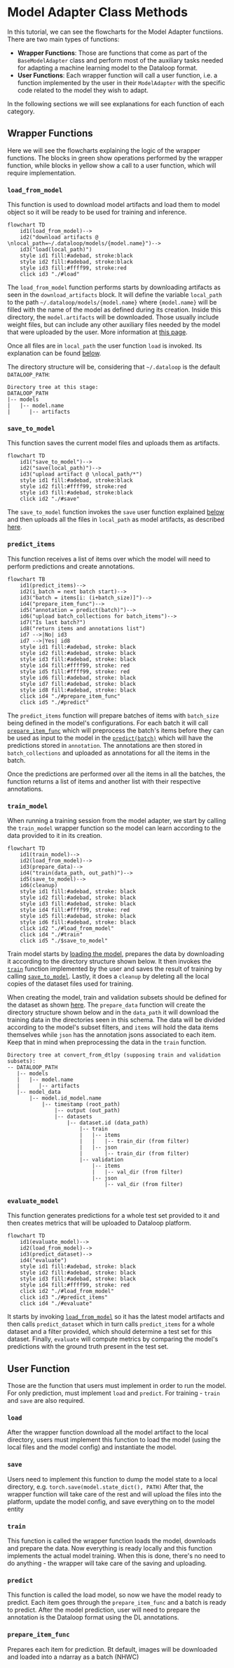 # Model Adapter Class Methods

In this tutorial, we can see the flowcharts for the Model Adapter functiions. There are two main types of functions:

* **Wrapper Functions**: Those are functions that come as part of the ```BaseModelAdapter``` class and perform most of the auxiliary tasks needed for adapting a machine learning model to the Dataloop format.
* **User Functions**: Each wrapper function will call a user function, i.e. a function implemented by the user in their ```ModelAdapter``` with the specific code related to the model they wish to adapt.

In the following sections we will see explanations for each function of each category.

## Wrapper Functions

Here we will see the flowcharts explaining the logic of the wrapper functions. The blocks in green show operations performed by the wrapper function, while blocks in yellow show a call to a user function, which will require implementation.

### `load_from_model`

This function is used to download model artifacts and load them to model object so it will be ready to be used for training and inference.

```mermaid
flowchart TD 
    id1(load_from_model)-->
    id2("download artifacts @ \nlocal_path=~/.dataloop/models/{model.name}")-->
    id3("load(local_path)")
    style id1 fill:#adebad, stroke:black
    style id2 fill:#adebad, stroke:black
    style id3 fill:#ffff99, stroke:red
    click id3 "./#load"
```

The ```load_from_model``` function performs starts by downloading artifacts as seen in the ```download_artifacts``` block. It will define the variable ```local_path``` to the path ```~/.dataloop/models/{model.name}``` where ```{model.name}``` will be filled with the name of the model as defined during its creation. Inside this directory, the ```model.artifacts``` will be downloaded. Those usually include weight files, but can include any other auxiliary files needed by the model that were uploaded by the user. More information at [this page](https://developers-dev.redoc.ly/tutorials/model_management/introduction/chapter/#artifacts-and-codebase).

Once all files are in ```local_path``` the user function ```load``` is invoked. Its explanation can be found [below](#load).

The directory structure will be, considering that ```~/.dataloop``` is the default ```DATALOOP_PATH```:

```shell
Directory tree at this stage:
DATALOOP_PATH
|-- models
|   |-- model.name
|      |-- artifacts
```

### `save_to_model`

This function saves the current model files and uploads them as artifacts.

```mermaid
flowchart TD
    id1("save_to_model")-->
    id2("save(local_path)")-->
    id3("upload artifact @ \nlocal_path/*")
    style id1 fill:#adebad, stroke:black
    style id2 fill:#ffff99, stroke:red
    style id3 fill:#adebad, stroke:black
    click id2 "./#save"
```


The ```save_to_model``` function invokes the ```save``` user function explained [below](#save) and then uploads all the files in ```local_path``` as model artifacts, as described [here](https://developers-dev.redoc.ly/tutorials/model_management/introduction/chapter/#artifacts-and-codebase). 

### `predict_items`

This function receives a list of items over which the model will need to perform predictions and create annotations.

```mermaid
flowchart TB
    id1(predict_items)-->
    id2(i_batch = next batch start)-->
    id3("batch = items[i: (i+batch_size)]")-->
    id4("prepare_item_func")-->
    id5("annotation = predict(batch)")-->
    id6("upload batch_collections for batch_items")-->
    id7("Is last batch?")
    id8("return items and annotations list")
    id7 -->|No| id3
    id7 -->|Yes| id8
    style id1 fill:#adebad, stroke: black
    style id2 fill:#adebad, stroke: black
    style id3 fill:#adebad, stroke: black
    style id4 fill:#ffff99, stroke: red
    style id5 fill:#ffff99, stroke: red
    style id6 fill:#adebad, stroke: black
    style id7 fill:#adebad, stroke: black
    style id8 fill:#adebad, stroke: black
    click id4 "./#prepare_item_func"
    click id5 "./#predict"
```

The ```predict_items``` function will prepare batches of items with ```batch_size``` being defined in the model's configurations. For each batch it will call [```prepare_item_func```](#prepare_item_func) which will preprocess the batch's items before they can be used as input to the model in the [```predict(batch)```](#predict) which will have the predictions stored in ```annotation```. The annotations are then stored in ```batch_collections``` and uploaded as annotations for all the items in the batch.

Once the predictions are performed over all the items in all the batches, the function returns a list of items and another list with their respective annotations.

### `train_model`

When running a training session from the model adapter, we start by calling the `train_model` wrapper function so the model can learn according to the data provided to it in its creation.

```mermaid
flowchart TD
    id1(train_model)-->
    id2(load_from_model)-->
    id3(prepare_data)-->
    id4("train(data_path, out_path)")-->
    id5(save_to_model)-->
    id6(cleanup)
    style id1 fill:#adebad, stroke: black
    style id2 fill:#adebad, stroke: black
    style id3 fill:#adebad, stroke: black
    style id4 fill:#ffff99, stroke: red
    style id5 fill:#adebad, stroke: black
    style id6 fill:#adebad, stroke: black
    click id2 "./#load_from_model"
    click id4 "./#train"
    click id5 "./$save_to_model"
```

Train model starts by [loading the model](#load_from_model), prepares the data by downloading it according to the directory structure shown below. It then invokes the [```train```](#train) function implemented by the user and saves the result of training by calling [```save_to_model```](#save_to_model). Lastly, it does a ```cleanup``` by deleting all the local copies of the dataset files used for training.

When creating the model, train and validation subsets should be defined for the dataset as shown [here](https://developers.dataloop.ai/tutorials/model_management/create_new_model_ui/chapter/#creating-a-model-from-a-public-architecture). The ```prepare_data``` function will create the directory structure shown below and in the ```data_path``` it will download the training data in the directories seen in this schema. The data will be divided according to the model's subset filters, and ```items``` will hold the data items themselves while ```json``` has the annotation jsons associated to each item. Keep that in mind when preprocessing the data in the ```train``` function.

```shell
Directory tree at convert_from_dtlpy (supposing train and validation subsets):
-- DATALOOP_PATH
   |-- models
   |   |-- model.name
   |      |-- artifacts
   |-- model_data
       |-- model.id_model.name
           |-- timestamp (root_path)
               |-- output (out_path)
               |-- datasets
                   |-- dataset.id (data_path)
                       |-- train
                       |   |-- items
                       |   |   |-- train_dir (from filter)
                       |   |-- json
                       |       |-- train_dir (from filter)
                       |-- validation
                           |-- items
                           |   |-- val_dir (from filter)
                           |-- json
                               |-- val_dir (from filter)

```
### `evaluate_model`

This function generates predictions for a whole test set provided to it and then creates metrics that will be uploaded to Dataloop platform.

```mermaid
flowchart TD
    id1(evaluate_model)-->
    id2(load_from_model)-->
    id3(predict_dataset)-->
    id4("evaluate")
    style id1 fill:#adebad, stroke: black
    style id2 fill:#adebad, stroke: black
    style id3 fill:#adebad, stroke: black
    style id4 fill:#ffff99, stroke: red
    click id2 "./#load_from_model"
    click id3 "./#predict_items"
    click id4 "./#evaluate"
```

It starts by invoking [```load_from_model```](#load_from_model) so it has the latest model artifacts and then calls ```predict_dataset``` which in turn calls ```predict_items``` for a whole dataset and a filter provided, which should determine a test set for this dataset. Finally, ```evaluate``` will compute metrics by comparing the model's predictions with the ground truth present in the test set.

## User Function

Those are the function that users must implement in order to run the model. For only prediction, must implement `load` and `predict`. For training - `train` and `save` are also required.

### `load`
After the wrapper function download all the model artifact to the local directory, users must implement this function to load the model (using the local files and the model config) and instantiate the model.

### `save`
Users need to implement this function to dump the model state to a local directory, e.g. `torch.save(model.state_dict(), PATH)`
After that, the wrapper function will take care of the rest and will upload the files into the platform, update the model config, and save everything on to the model entity

### `train`
This function is called the wrapper function loads the model, downloads and prepare the data.
Now everything is ready locally and this function implements the actual model training.
When this is done, there's no need to do anything - the wrapper will take care of the saving and uploading.

### `predict`
This function is called the load model, so now we have the model ready to predict.
Each item goes through the `prepare_item_func` and a batch is ready to predict.
After the model prediction, user will need to prepare the annotation is the Dataloop format using the DL annotations.

### `prepare_item_func`
Prepares each item for prediction. Bt default, images will be downloaded and loaded into a ndarray as a batch (NHWC)
